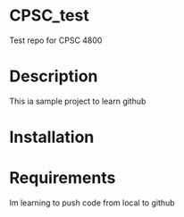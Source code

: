 # CPSC_test
Test repo for CPSC 4800

#  Description
This ia sample project to learn github

# Installation

# Requirements

Im learning to push code from local to github
